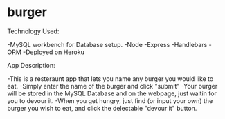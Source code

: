 # burger

Technology Used:

-MySQL workbench for Database setup.
-Node
-Express
-Handlebars
-ORM
-Deployed on Heroku

App Description:

-This is a resteraunt app that lets you name any burger you would like to eat.
-Simply enter the name of the burger and click "submit"
-Your burger will be stored in the MySQL Database and on the webpage, just waitin for you to devour it.
-When you get hungry, just find (or input your own) the burger you wish to eat, and click the delectable "devour it" button.